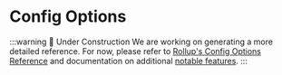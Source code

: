# Config Options

:::warning 🚧 Under Construction
We are working on generating a more detailed reference. For now, please refer to [Rollup's Config Options Reference](https://rollupjs.org/configuration-options/) and documentation on additional [notable features](../guide/notable-features.md).
:::

<script setup>
import { data as optionsDocHtml } from '../data-loading/options-doc.data.ts'
</script>

<div v-html="optionsDocHtml" />
